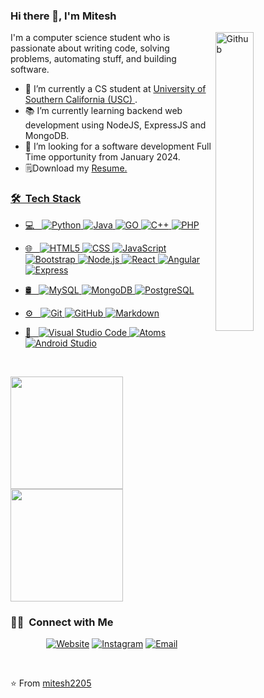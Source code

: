 ### Hi there 👋, I'm Mitesh

<img width="35%" align="right" alt="Github" src="https://user-images.githubusercontent.com/48678280/88862734-4903af80-d201-11ea-968b-9c939d88a37c.gif" />

I'm a computer science student who is passionate about writing code, solving problems, automating stuff, and building software.

- 🔭 I’m currently a CS student at <a href="https://viterbischool.usc.edu/">University of Southern California (USC) </a>.
- 📚 I’m currently learning backend web development using NodeJS, ExpressJS and MongoDB.
- 👯 I’m looking for a software development Full Time opportunity from January 2024.
- 🗒️Download my <a href="https://mitesh-chhatbar.web.app/Mitesh%20Chhatbar%20SDE.pdf">Resume.

<h3> 🛠 &nbsp;Tech Stack</h3>

- 💻 &nbsp;
  ![Python](https://img.shields.io/badge/-Python-333333?style=flat&logo=python)
  ![Java](https://img.shields.io/badge/-Java-333333?style=flat&logo=Java&logoColor=007396)
  ![GO](https://img.shields.io/badge/-GO-333333?style=flat&logo=go&logoColor=007396)
  ![C++](https://img.shields.io/badge/-C++-333333?style=flat&logo=C%2B%2B&logoColor=00599C)
  ![PHP](https://img.shields.io/badge/-PHP-333333?style=flat&logo=PHP&logoColor=00599C)
- 🌐 &nbsp;
  ![HTML5](https://img.shields.io/badge/-HTML5-333333?style=flat&logo=HTML5)
  ![CSS](https://img.shields.io/badge/-CSS-333333?style=flat&logo=CSS3&logoColor=1572B6)
  ![JavaScript](https://img.shields.io/badge/-JavaScript-333333?style=flat&logo=javascript)
  ![Bootstrap](https://img.shields.io/badge/-Bootstrap-333333?style=flat&logo=bootstrap&logoColor=563D7C)
  ![Node.js](https://img.shields.io/badge/-Node.js-333333?style=flat&logo=node.js)
  ![React](https://img.shields.io/badge/-React-333333?style=flat&logo=react)
  ![Angular](https://img.shields.io/badge/-Angular-333333?style=flat&logo=angular)
  ![Express](https://img.shields.io/badge/-Express-333333?style=flat&logo=express)
- 🛢 &nbsp;
  ![MySQL](https://img.shields.io/badge/-MySQL-333333?style=flat&logo=mysql)
  ![MongoDB](https://img.shields.io/badge/-MongoDB-333333?style=flat&logo=mongodb)
  ![PostgreSQL](https://img.shields.io/badge/-PostgreSQL-333333?style=flat&logo=postgresql)
- ⚙️ &nbsp;
  ![Git](https://img.shields.io/badge/-Git-333333?style=flat&logo=git)
  ![GitHub](https://img.shields.io/badge/-GitHub-333333?style=flat&logo=github)
  ![Markdown](https://img.shields.io/badge/-Markdown-333333?style=flat&logo=markdown)
- 🔧 &nbsp;
  ![Visual Studio Code](https://img.shields.io/badge/-Visual%20Studio%20Code-333333?style=flat&logo=visual-studio-code&logoColor=007ACC)
  ![Atoms](https://img.shields.io/badge/-Atoms-333333?style=flat&logo=atom&logoColor=007ACC)
  ![Android Studio](https://img.shields.io/badge/-Android%20Studio-333333?style=flat&logo=android-studio&logoColor=007ACC)

  <br/>

<a href="https://github.com/mitesh2205">
  <img height="180em" src="https://github-readme-stats.vercel.app/api?username=mitesh2205&theme=buefy&show_icons=true" />
  <img height="180em" src="https://github-readme-stats.vercel.app/api/top-langs/?username=mitesh2205&theme=buefy&layout=compact" />
</a>

<br/>

<h3> 🤝🏻 &nbsp;Connect with Me </h3>

<p align="center">
<a href="https://mitesh-chhatbar.web.app/"><img alt="Website" src="https://img.shields.io/badge/Website-mitesh--chhatbar.web.app-blue?style=flat-square&logo=google-chrome"></a>
<a href="http://instagram.com/mitesh_chhatbar"><img alt="Instagram" src="https://img.shields.io/badge/Instagram-mitesh_chhatbar-blue?style=flat-square&logo=instagram"></a>
<a href="mailto:chhatbarmitesh20@gmail.com"><img alt="Email" src="https://img.shields.io/badge/Email-chhatbarmitesh20@gmail.com-blue?style=flat-square&logo=gmail"></a>
</p>
</br>

⭐️ From [mitesh2205](https://github.com/mitesh2205)
